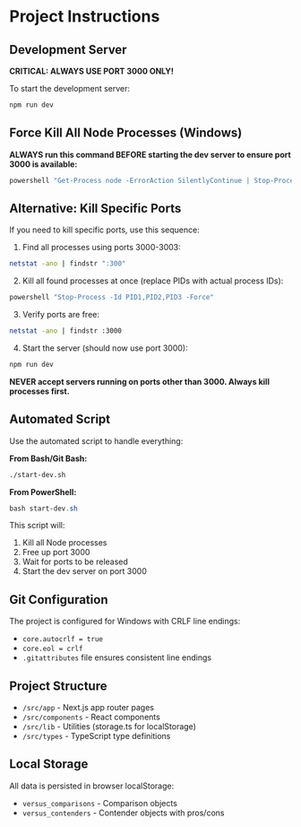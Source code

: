 # Project Instructions

## Development Server

**CRITICAL: ALWAYS USE PORT 3000 ONLY!**

To start the development server:
```bash
npm run dev
```

## Force Kill All Node Processes (Windows)

**ALWAYS run this command BEFORE starting the dev server to ensure port 3000 is available:**

```bash
powershell "Get-Process node -ErrorAction SilentlyContinue | Stop-Process -Force"
```

## Alternative: Kill Specific Ports

If you need to kill specific ports, use this sequence:

1. Find all processes using ports 3000-3003:
```bash
netstat -ano | findstr ":300"
```

2. Kill all found processes at once (replace PIDs with actual process IDs):
```bash
powershell "Stop-Process -Id PID1,PID2,PID3 -Force"
```

3. Verify ports are free:
```bash
netstat -ano | findstr :3000
```

4. Start the server (should now use port 3000):
```bash
npm run dev
```

**NEVER accept servers running on ports other than 3000. Always kill processes first.**

## Automated Script

Use the automated script to handle everything:

**From Bash/Git Bash:**
```bash
./start-dev.sh
```

**From PowerShell:**
```powershell
bash start-dev.sh
```

This script will:
1. Kill all Node processes
2. Free up port 3000 
3. Wait for ports to be released
4. Start the dev server on port 3000

## Git Configuration

The project is configured for Windows with CRLF line endings:
- `core.autocrlf = true`
- `core.eol = crlf`
- `.gitattributes` file ensures consistent line endings

## Project Structure

- `/src/app` - Next.js app router pages
- `/src/components` - React components  
- `/src/lib` - Utilities (storage.ts for localStorage)
- `/src/types` - TypeScript type definitions

## Local Storage

All data is persisted in browser localStorage:
- `versus_comparisons` - Comparison objects
- `versus_contenders` - Contender objects with pros/cons
